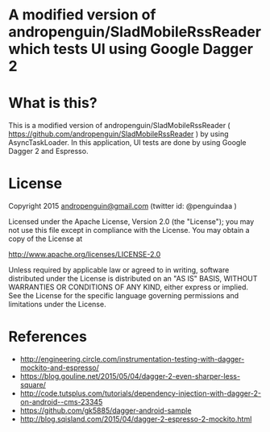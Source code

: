 # A modified version of andropenguin/SladMobileRssReader which tests UI using Google Dagger 2

# What is this?

This is a modified version of andropenguin/SladMobileRssReader ( https://github.com/andropenguin/SladMobileRssReader ) by using AsyncTaskLoader. In this application, UI tests are done by using Google Dagger 2 and Espresso.

# License
Copyright 2015 andropenguin@gmail.com (twitter id: @penguindaa )

Licensed under the Apache License, Version 2.0 (the "License"); you may not use this file except in compliance with the License. You may obtain a copy of the License at

 http://www.apache.org/licenses/LICENSE-2.0

Unless required by applicable law or agreed to in writing, software distributed under the License is distributed on an "AS IS" BASIS, WITHOUT WARRANTIES OR CONDITIONS OF ANY KIND, either express or implied. See the License for the specific language governing permissions and limitations under the License.

# References

* http://engineering.circle.com/instrumentation-testing-with-dagger-mockito-and-espresso/
* https://blog.gouline.net/2015/05/04/dagger-2-even-sharper-less-square/
* http://code.tutsplus.com/tutorials/dependency-injection-with-dagger-2-on-android--cms-23345
* https://github.com/gk5885/dagger-android-sample
* http://blog.sqisland.com/2015/04/dagger-2-espresso-2-mockito.html
